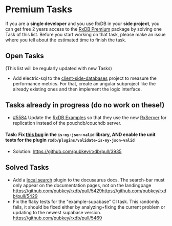# Premium Tasks

If you are a **single developer** and you use RxDB in your **side project**, you can get free 2 years access to the [RxDB Premium](https://rxdb.info/premium) package by solving one Task of this list. Before you start working on that task, please make an issue where you tell about the estimated time to finish the task.


## Open Tasks
(This list will be regularly updated with new Tasks)


- Add electric-sql to the [client-side-databases](https://github.com/pubkey/client-side-databases) project to measure the performance metrics. For that, create an angular subproject like the already existing ones and then implement the logic interface.


## Tasks already in progress (do no work on these!)

- [#5584](https://github.com/pubkey/rxdb/issues/5584) Update the [RxDB Examples](https://github.com/pubkey/rxdb/tree/master/examples) so that they use the new [RxServer](https://rxdb.info/rx-server.html) for replication instead of the pouchdb/couchdb server.


#### Task: Fix [this bug](https://github.com/mafintosh/is-my-json-valid/pull/192) in the `is-my-json-valid` library, AND enable the unit tests for the plugin `rxdb/plugins/validate-is-my-json-valid`
- Solution: https://github.com/pubkey/rxdb/pull/3935



## Solved Tasks

- Add a [local search](https://github.com/cmfcmf/docusaurus-search-local) plugin to the docusaurus docs. The search-bar must only appear on the documentation pages, not on the landingpage https://github.com/pubkey/rxdb/pull/5429https://github.com/pubkey/rxdb/pull/5429
- Fix the flaky tests for the "example-supabase" CI task. This randomly fails, it should be fixed either by analyzing+fixing the current problem or updating to the newest supabase version. https://github.com/pubkey/rxdb/pull/5469
